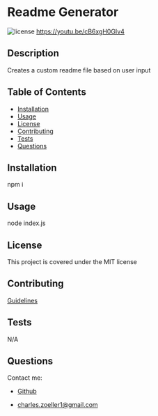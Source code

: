 # Readme Generator 
![license](https://img.shields.io/static/v1?label=license&message=MIT&color=success)
https://youtu.be/cB6xgH0GIv4
## Description

Creates a custom readme file based on user input

## Table of Contents
* [Installation](#installation)
* [Usage](#usage)
* [License](#license)
* [Contributing](#contributing)
* [Tests](#test)
* [Questions](#questions)

## Installation

npm i

## Usage

node index.js

## License

This project is covered under the MIT license

## Contributing

[Guidelines](https://www.contributor-covenant.org/version/2/0/code_of_conduct/)

## Tests

N/A

## Questions

Contact me:
* [Github](https://github.com/czoeller1)

* charles.zoeller1@gmail.com
